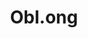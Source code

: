 ---
git: https://github.com/obl-ong
logohandle: oblong
sort: oblong
title: Obl.ong
website: https://obl.ong/
---